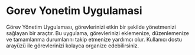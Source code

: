 # Gorev Yonetim Uygulamasi
 Görev Yönetim Uygulaması, görevlerinizi etkin bir şekilde yönetmenizi sağlayan bir araçtır. Bu uygulama, görevlerinizi eklemenize, düzenlemenize ve tamamlanma durumlarını takip etmenize yardımcı olur. Kullanıcı dostu arayüzü ile görevlerinizi kolayca organize edebilirsiniz.

